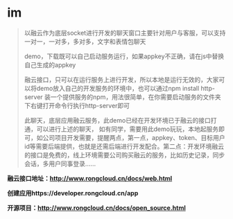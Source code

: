 #                                     im

> 以融云作为底层socket进行开发的聊天窗口主要针对用户与客服，可以支持一对一，一对多，多对多，文字和表情包聊天
>
> demo，下载既可以自己启动服务运行，如果appkey不正确，请在js中替换自己生成的appkey
>
> 融云接口，只可以在运行服务上进行开发，所以本地是运行无效的，大家可以将demo放入自己的开发服务的环境中，也可以通过npm install http-server 装一个提供服务的npm，用法很简单，在你需要启动服务的文件夹下右键打开命令行执行http-server即可
>
> 此聊天，底层应用融云服务，此demo已经在开发环境已于融云的接口打通，可以进行上述的聊天， 如有同学，需要用此demo玩玩，本地起服务即可，如公司项目开发需要，提醒两点，第一点，appkey、token、目标用户id等需要后端提供，也就是还需后端进行开发配合。第二点：开发环境融云的接口是免费的，线上环境需要公司购买融云的服务，比如历史记录，同步会话，多用户同事登录……



**融云接口地址：http://www.rongcloud.cn/docs/web.html**

**创建应用https://developer.rongcloud.cn/app**

**开源项目：http://www.rongcloud.cn/docs/open_source.html**









